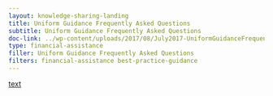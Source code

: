 ```yaml
---
layout: knowledge-sharing-landing
title: Uniform Guidance Frequently Asked Questions
subtitle: Uniform Guidance Frequently Asked Questions
doc-link: ../wp-content/uploads/2017/08/July2017-UniformGuidanceFrequentlyAskedQuestions.pdf
type: financial-assistance
filler: Uniform Guidance Frequently Asked Questions
filters: financial-assistance best-practice-guidance
---
```


<a href="{{ site.baseurl }}/wp-content/uploads/2017/08/July2017-UniformGuidanceFrequentlyAskedQuestions.pdf">text</a>
